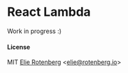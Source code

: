React Lambda
============

Work in progress :)

#### License

MIT [Elie Rotenberg](http://elie.rotenberg.io) <[elie@rotenberg.io](mailto:elie@rotenberg.io)>
